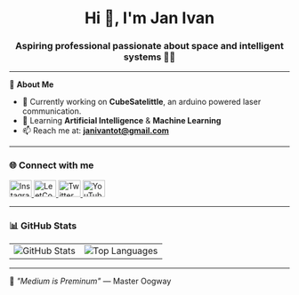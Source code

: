 <h1 align="center">Hi 👋, I'm Jan Ivan</h1>
<h3 align="center">Aspiring professional passionate about space and intelligent systems 🚀🤖</h3>

---

🌟 **About Me**

- 🔭 Currently working on **CubeSatelittle**, an arduino powered laser communication. 
- 🌱 Learning **Artificial Intelligence** & **Machine Learning**  
- 📫 Reach me at: **janivantot@gmail.com**

---

<h3 align="left">🌐 Connect with me</h3>
<p align="left">
  <a href="https://instagram.com/janvanmon" target="_blank">
    <img src="https://raw.githubusercontent.com/rahuldkjain/github-profile-readme-generator/master/src/images/icons/Social/instagram.svg" alt="Instagram" height="30" width="40" />
  </a>
  <a href="https://www.leetcode.com/janivan" target="_blank">
    <img src="https://raw.githubusercontent.com/rahuldkjain/github-profile-readme-generator/master/src/images/icons/Social/leet-code.svg" alt="LeetCode" height="30" width="40" />
  </a>
  <a href="https://twitter.com/caramel_jan" target="_blank">
    <img src="https://raw.githubusercontent.com/rahuldkjain/github-profile-readme-generator/master/src/images/icons/Social/twitter.svg" alt="Twitter" height="30" width="40" />
  </a>
  <a href="https://www.youtube.com/c/@ivan-vy6ef" target="_blank">
    <img src="https://raw.githubusercontent.com/rahuldkjain/github-profile-readme-generator/master/src/images/icons/Social/youtube.svg" alt="YouTube" height="30" width="40" />
  </a>
</p>

---

<h3 align="left">📊 GitHub Stats</h3>

<table>
  <tr>
    <td>
      <img src="https://github-readme-stats.vercel.app/api?username=johnivn&show_icons=true&locale=en" alt="GitHub Stats" />
    </td>
    <td>
      <img src="https://github-readme-stats.vercel.app/api/top-langs?username=johnivn&show_icons=true&locale=en&layout=compact" alt="Top Languages" />
    </td>
  </tr>
</table>

---

🌱 *"Medium is Preminum"* — Master Oogway
